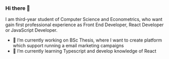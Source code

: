 ### Hi there 👋
I am third-year student of Computer Science and Econometrics, who want gain first professional experience as Front End Developer, React Developer or JavaScript Developer.
  - 🔭 I’m currently working on BSc Thesis, where I want to create platform which support running a email marketing campaigns
  - 🌱 I’m currently learning Typescript and develop knowledge of React

<!--
**przemg/przemg** is a ✨ _special_ ✨ repository because its `README.md` (this file) appears on your GitHub profile.

Here are some ideas to get you started:

- 🔭 I’m currently working on ...
- 🌱 I’m currently learning ...
- 👯 I’m looking to collaborate on ...
- 🤔 I’m looking for help with ...
- 💬 Ask me about ...
- 📫 How to reach me: ...
- 😄 Pronouns: ...
- ⚡ Fun fact: ...
-->
